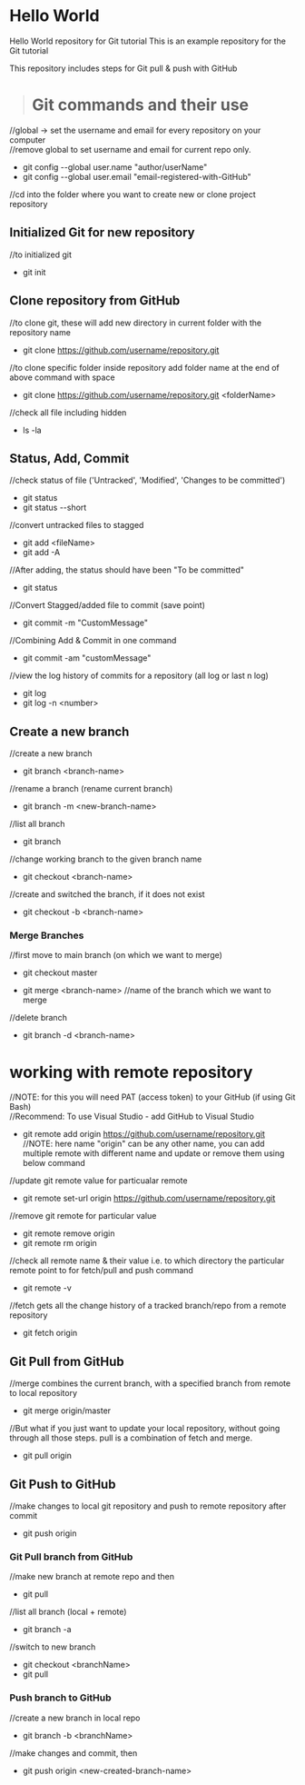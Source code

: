 # Hello World
Hello World repository for Git tutorial
This is an example repository for the Git tutorial

This repository includes steps for Git pull & push with GitHub

> # Git commands and their use
 //global -> set the username and email for every repository on your computer  
 //remove global to set username and email for current repo only.  
 - git config --global user.name "author/userName"   
 - git config --global user.email "email-registered-with-GitHub"  

 //cd into the folder where you want to create new or clone project repository   

 ## Initialized Git for new repository
 //to initialized git  
 - git init  

 ## Clone repository from GitHub
 //to clone git, these will add new directory in current folder with the repository name  
 - git clone https://github.com/username/repository.git  
  
 //to clone specific folder inside repository add folder name at the end of above command with space  
 - git clone https://github.com/username/repository.git \<folderName>  
 
 
 //check all file including hidden  
 - ls -la  

 ## Status, Add, Commit
 //check status of file ('Untracked', 'Modified', 'Changes to be committed')  
 - git status  
 - git status --short  
 
 //convert untracked files to stagged  
 - git add \<fileName>  
 - git add -A  

 //After adding, the status should have been "To be committed"  
 - git status  

 //Convert Stagged/added file to commit (save point)  
 - git commit -m "CustomMessage"  

 //Combining Add & Commit in one command  
 - git commit -am "customMessage"  
 
 //view the log history of commits for a repository (all log or last n log)  
 - git log  
 - git log -n \<number>  
 
 ## Create a new branch  
 //create a new branch  
 - git branch \<branch-name>  

 //rename a branch (rename current branch)  
 - git branch -m \<new-branch-name>
 
 //list all branch  
 - git branch  

 //change working branch to the given branch name  
 - git checkout \<branch-name>  
 
 //create and switched the branch, if it does not exist  
 - git checkout -b \<branch-name>  

### Merge Branches  
 //first move to main branch (on which we want to merge)  
 - git checkout master  

 - git merge \<branch-name>      //name of the branch which we want to merge  

 //delete branch  
 - git branch -d \<branch-name>  

# working with remote repository  
 //NOTE: for this you will need PAT (access token) to your GitHub (if using Git Bash)  
 //Recommend: To use Visual Studio - add GitHub to Visual Studio
 
 - git remote add origin https://github.com/username/repository.git  
   //NOTE: here name "origin" can be any other name, you can add multiple remote with different name and update or remove them using below command
 
 //update git remote value for particualar remote
 - git remote set-url origin https://github.com/username/repository.git  
 
 //remove git remote for particular value
 - git remote remove origin
 - git remote rm origin
  
 //check all remote name & their value i.e. to which directory the particular remote point to for fetch/pull and push command  
 - git remote -v  

 //fetch gets all the change history of a tracked branch/repo from a remote repository  
 - git fetch origin  

## Git Pull from GitHub  
 //merge combines the current branch, with a specified branch from remote to local repository  
 - git merge origin/master  

 //But what if you just want to update your local repository, without going through all those steps. pull is a combination of fetch and merge.  
 - git pull origin  

## Git Push to GitHub  
 //make changes to local git repository and push to remote repository after commit  
 - git push origin  

### Git Pull branch from GitHub  
 //make new branch at remote repo and then  
 - git pull  
 
 //list all branch (local + remote)  
 - git branch -a  
   
 //switch to new branch  
 - git checkout \<branchName>  
 - git pull  

### Push branch to GitHub  
 //create a new branch in local repo  
 - git branch -b \<branchName>  
 
 //make changes and commit, then  
 - git push origin \<new-created-branch-name>  

